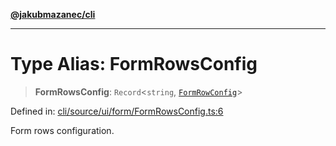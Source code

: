 [**@jakubmazanec/cli**](../README.md)

---

# Type Alias: FormRowsConfig

> **FormRowsConfig**: `Record`\<`string`, [`FormRowConfig`](FormRowConfig.md)\>

Defined in:
[cli/source/ui/form/FormRowsConfig.ts:6](https://github.com/jakubmazanec/tools/blob/797379ce98752dc838b82c8398e04d90c58ce9e7/packages/cli/source/ui/form/FormRowsConfig.ts#L6)

Form rows configuration.

